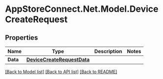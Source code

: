 # AppStoreConnect.Net.Model.DeviceCreateRequest

## Properties

Name | Type | Description | Notes
------------ | ------------- | ------------- | -------------
**Data** | [**DeviceCreateRequestData**](DeviceCreateRequestData.md) |  | 

[[Back to Model list]](../README.md#documentation-for-models) [[Back to API list]](../README.md#documentation-for-api-endpoints) [[Back to README]](../README.md)


